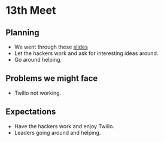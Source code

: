 # 13th Meet

## Planning

- We went through these
  [slides](https://github.com/SMHS-Programming/club/blob/c83b49ce1e08f03f5999a5106f5e1540600328e5/meetings/11_18_Meeting_XIII.pdf)
- Let the hackers work and ask for interesting ideas around.
- Go around helping.

## Problems we might face

- Twilio not working.

## Expectations

- Have the hackers work and enjoy Twilio.
- Leaders going around and helping.
